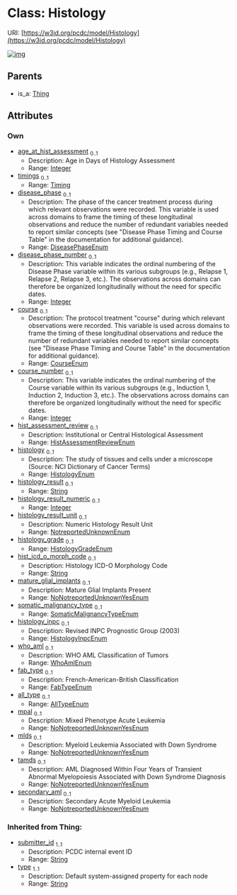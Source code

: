 
# Class: Histology




URI: [https://w3id.org/pcdc/model/Histology](https://w3id.org/pcdc/model/Histology)


[![img](https://yuml.me/diagram/nofunky;dir:TB/class/[Timing],[Thing],[Timing]<timings%200..1-++[Histology&#124;age_at_hist_assessment:integer%20%3F;disease_phase:DiseasePhaseEnum%20%3F;disease_phase_number:integer%20%3F;course:CourseEnum%20%3F;course_number:integer%20%3F;hist_assessment_review:HistAssessmentReviewEnum%20%3F;histology:HistologyEnum%20%3F;histology_result:string%20%3F;histology_result_numeric:integer%20%3F;histology_result_unit:NotreportedUnknownEnum%20%3F;histology_grade:HistologyGradeEnum%20%3F;hist_icd_o_morph_code:string%20%3F;mature_glial_implants:NoNotreportedUnknownYesEnum%20%3F;somatic_malignancy_type:SomaticMalignancyTypeEnum%20%3F;histology_inpc:HistologyInpcEnum%20%3F;who_aml:WhoAmlEnum%20%3F;fab_type:FabTypeEnum%20%3F;all_type:AllTypeEnum%20%3F;mpal:NoNotreportedUnknownYesEnum%20%3F;mlds:NoNotreportedUnknownYesEnum%20%3F;tamds:NoNotreportedUnknownYesEnum%20%3F;secondary_aml:NoNotreportedUnknownYesEnum%20%3F;submitter_id(i):string;type(i):string],[Thing]^-[Histology])](https://yuml.me/diagram/nofunky;dir:TB/class/[Timing],[Thing],[Timing]<timings%200..1-++[Histology&#124;age_at_hist_assessment:integer%20%3F;disease_phase:DiseasePhaseEnum%20%3F;disease_phase_number:integer%20%3F;course:CourseEnum%20%3F;course_number:integer%20%3F;hist_assessment_review:HistAssessmentReviewEnum%20%3F;histology:HistologyEnum%20%3F;histology_result:string%20%3F;histology_result_numeric:integer%20%3F;histology_result_unit:NotreportedUnknownEnum%20%3F;histology_grade:HistologyGradeEnum%20%3F;hist_icd_o_morph_code:string%20%3F;mature_glial_implants:NoNotreportedUnknownYesEnum%20%3F;somatic_malignancy_type:SomaticMalignancyTypeEnum%20%3F;histology_inpc:HistologyInpcEnum%20%3F;who_aml:WhoAmlEnum%20%3F;fab_type:FabTypeEnum%20%3F;all_type:AllTypeEnum%20%3F;mpal:NoNotreportedUnknownYesEnum%20%3F;mlds:NoNotreportedUnknownYesEnum%20%3F;tamds:NoNotreportedUnknownYesEnum%20%3F;secondary_aml:NoNotreportedUnknownYesEnum%20%3F;submitter_id(i):string;type(i):string],[Thing]^-[Histology])

## Parents

 *  is_a: [Thing](Thing.md)

## Attributes


### Own

 * [age_at_hist_assessment](age_at_hist_assessment.md)  <sub>0..1</sub>
     * Description: Age in Days of Histology Assessment
     * Range: [Integer](types/Integer.md)
 * [timings](timings.md)  <sub>0..1</sub>
     * Range: [Timing](Timing.md)
 * [disease_phase](disease_phase.md)  <sub>0..1</sub>
     * Description: The phase of the cancer treatment process during which relevant observations were recorded. This variable is used across domains to frame the timing of these longitudinal observations and reduce the number of redundant variables needed to report similar concepts (see "Disease Phase Timing and Course Table" in the documentation for additional guidance).
     * Range: [DiseasePhaseEnum](DiseasePhaseEnum.md)
 * [disease_phase_number](disease_phase_number.md)  <sub>0..1</sub>
     * Description: This variable indicates the ordinal numbering of the Disease Phase variable within its various subgroups (e.g., Relapse 1, Relapse 2, Relapse 3, etc.). The observations across domains can therefore be organized longitudinally without the need for specific dates.
     * Range: [Integer](types/Integer.md)
 * [course](course.md)  <sub>0..1</sub>
     * Description: The protocol treatment "course" during which relevant observations were recorded. This variable is used across domains to frame the timing of these longitudinal observations and reduce the number of redundant variables needed to report similar concepts (see "Disease Phase Timing and Course Table" in the documentation for additional guidance).
     * Range: [CourseEnum](CourseEnum.md)
 * [course_number](course_number.md)  <sub>0..1</sub>
     * Description: This variable indicates the ordinal numbering of the Course variable within its various subgroups (e.g., Induction 1, Induction 2, Induction 3, etc.). The observations across domains can therefore be organized longitudinally without the need for specific dates.
     * Range: [Integer](types/Integer.md)
 * [hist_assessment_review](hist_assessment_review.md)  <sub>0..1</sub>
     * Description: Institutional or Central Histological Assessment
     * Range: [HistAssessmentReviewEnum](HistAssessmentReviewEnum.md)
 * [histology](histology.md)  <sub>0..1</sub>
     * Description: The study of tissues and cells under a microscope (Source: NCI Dictionary of Cancer Terms)
     * Range: [HistologyEnum](HistologyEnum.md)
 * [histology_result](histology_result.md)  <sub>0..1</sub>
     * Range: [String](types/String.md)
 * [histology_result_numeric](histology_result_numeric.md)  <sub>0..1</sub>
     * Range: [Integer](types/Integer.md)
 * [histology_result_unit](histology_result_unit.md)  <sub>0..1</sub>
     * Description: Numeric Histology Result Unit
     * Range: [NotreportedUnknownEnum](NotreportedUnknownEnum.md)
 * [histology_grade](histology_grade.md)  <sub>0..1</sub>
     * Range: [HistologyGradeEnum](HistologyGradeEnum.md)
 * [hist_icd_o_morph_code](hist_icd_o_morph_code.md)  <sub>0..1</sub>
     * Description: Histology ICD-O Morphology Code
     * Range: [String](types/String.md)
 * [mature_glial_implants](mature_glial_implants.md)  <sub>0..1</sub>
     * Description: Mature Glial Implants Present
     * Range: [NoNotreportedUnknownYesEnum](NoNotreportedUnknownYesEnum.md)
 * [somatic_malignancy_type](somatic_malignancy_type.md)  <sub>0..1</sub>
     * Range: [SomaticMalignancyTypeEnum](SomaticMalignancyTypeEnum.md)
 * [histology_inpc](histology_inpc.md)  <sub>0..1</sub>
     * Description: Revised INPC Prognostic Group (2003)
     * Range: [HistologyInpcEnum](HistologyInpcEnum.md)
 * [who_aml](who_aml.md)  <sub>0..1</sub>
     * Description: WHO AML Classification of Tumors
     * Range: [WhoAmlEnum](WhoAmlEnum.md)
 * [fab_type](fab_type.md)  <sub>0..1</sub>
     * Description: French-American-British Classification
     * Range: [FabTypeEnum](FabTypeEnum.md)
 * [all_type](all_type.md)  <sub>0..1</sub>
     * Range: [AllTypeEnum](AllTypeEnum.md)
 * [mpal](mpal.md)  <sub>0..1</sub>
     * Description: Mixed Phenotype Acute Leukemia
     * Range: [NoNotreportedUnknownYesEnum](NoNotreportedUnknownYesEnum.md)
 * [mlds](mlds.md)  <sub>0..1</sub>
     * Description: Myeloid Leukemia Associated with Down Syndrome
     * Range: [NoNotreportedUnknownYesEnum](NoNotreportedUnknownYesEnum.md)
 * [tamds](tamds.md)  <sub>0..1</sub>
     * Description: AML Diagnosed Within Four Years of Transient Abnormal Myelopoiesis Associated with Down Syndrome Diagnosis
     * Range: [NoNotreportedUnknownYesEnum](NoNotreportedUnknownYesEnum.md)
 * [secondary_aml](secondary_aml.md)  <sub>0..1</sub>
     * Description: Secondary Acute Myeloid Leukemia
     * Range: [NoNotreportedUnknownYesEnum](NoNotreportedUnknownYesEnum.md)

### Inherited from Thing:

 * [submitter_id](submitter_id.md)  <sub>1..1</sub>
     * Description: PCDC internal event ID
     * Range: [String](types/String.md)
 * [type](type.md)  <sub>1..1</sub>
     * Description: Default system-assigned property for each node
     * Range: [String](types/String.md)
